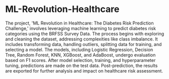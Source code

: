 # ML-Revolution-Healthcare

The project, 'ML Revolution in Healthcare: The Diabetes Risk Prediction Challenge,' involves leveraging machine learning to predict diabetes risk categories using the BRFSS Survey Data. The process begins with exploring and cleaning the dataset, addressing complexities like class imbalance. It includes transforming data, handling outliers, splitting data for training, and selecting a model. The models, including Logistic Regression, Decision Tree, Random Forest, KNN, XGBoost, and AdaBoost, undergo evaluation based on F1 scores. After model selection, training, and hyperparameter tuning, predictions are made on the test data. Post-prediction, the results are exported for further analysis and impact on healthcare risk assessment.
